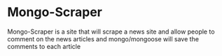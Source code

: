 # Mongo-Scraper
Mongo-Scraper is a site that will scrape a news site and allow people to comment on the news articles and mongo/mongoose will save the comments to each article 
